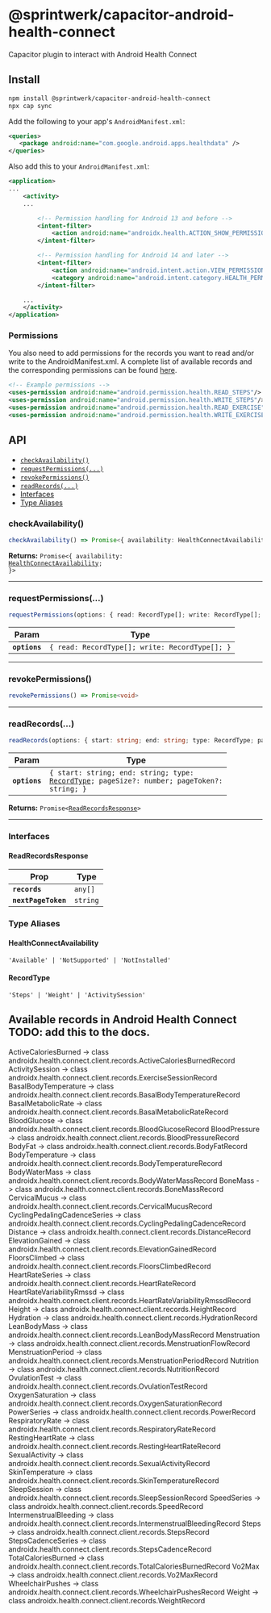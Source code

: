 # @sprintwerk/capacitor-android-health-connect

Capacitor plugin to interact with Android Health Connect

## Install

```bash
npm install @sprintwerk/capacitor-android-health-connect
npx cap sync
```

Add the following to your app's `AndroidManifest.xml`:

```xml
<queries>
   <package android:name="com.google.android.apps.healthdata" />
</queries>
```

Also add this to your `AndroidManifest.xml`:

```xml
<application>
...
    <activity>
    ...

        <!-- Permission handling for Android 13 and before -->
        <intent-filter>
            <action android:name="androidx.health.ACTION_SHOW_PERMISSIONS_RATIONALE" />
        </intent-filter>

        <!-- Permission handling for Android 14 and later -->
        <intent-filter>
            <action android:name="android.intent.action.VIEW_PERMISSION_USAGE"/>
            <category android:name="android.intent.category.HEALTH_PERMISSIONS"/>
        </intent-filter>

    ...
    </activity>
</application>
```

### Permissions

You also need to add permissions for the records you want to read and/or write to the AndroidManifest.xml. A complete list of available records and the corresponding permissions can be found [here](https://developer.android.com/health-and-fitness/guides/health-connect/plan/data-types#permissions).

```xml
<!-- Example permissions -->
<uses-permission android:name="android.permission.health.READ_STEPS"/>
<uses-permission android:name="android.permission.health.WRITE_STEPS"/>
<uses-permission android:name="android.permission.health.READ_EXERCISE"/>
<uses-permission android:name="android.permission.health.WRITE_EXERCISE"/>
```

## API

<docgen-index>

* [`checkAvailability()`](#checkavailability)
* [`requestPermissions(...)`](#requestpermissions)
* [`revokePermissions()`](#revokepermissions)
* [`readRecords(...)`](#readrecords)
* [Interfaces](#interfaces)
* [Type Aliases](#type-aliases)

</docgen-index>

<docgen-api>
<!--Update the source file JSDoc comments and rerun docgen to update the docs below-->

### checkAvailability()

```typescript
checkAvailability() => Promise<{ availability: HealthConnectAvailability; }>
```

**Returns:** <code>Promise&lt;{ availability: <a href="#healthconnectavailability">HealthConnectAvailability</a>; }&gt;</code>

--------------------


### requestPermissions(...)

```typescript
requestPermissions(options: { read: RecordType[]; write: RecordType[]; }) => Promise<void>
```

| Param         | Type                                                      |
| ------------- | --------------------------------------------------------- |
| **`options`** | <code>{ read: RecordType[]; write: RecordType[]; }</code> |

--------------------


### revokePermissions()

```typescript
revokePermissions() => Promise<void>
```

--------------------


### readRecords(...)

```typescript
readRecords(options: { start: string; end: string; type: RecordType; pageSize?: number; pageToken?: string; }) => Promise<ReadRecordsResponse>
```

| Param         | Type                                                                                                                            |
| ------------- | ------------------------------------------------------------------------------------------------------------------------------- |
| **`options`** | <code>{ start: string; end: string; type: <a href="#recordtype">RecordType</a>; pageSize?: number; pageToken?: string; }</code> |

**Returns:** <code>Promise&lt;<a href="#readrecordsresponse">ReadRecordsResponse</a>&gt;</code>

--------------------


### Interfaces


#### ReadRecordsResponse

| Prop                | Type                |
| ------------------- | ------------------- |
| **`records`**       | <code>any[]</code>  |
| **`nextPageToken`** | <code>string</code> |


### Type Aliases


#### HealthConnectAvailability

<code>'Available' | 'NotSupported' | 'NotInstalled'</code>


#### RecordType

<code>'Steps' | 'Weight' | 'ActivitySession'</code>

</docgen-api>

## Available records in Android Health Connect TODO: add this to the docs.

ActiveCaloriesBurned -> class androidx.health.connect.client.records.ActiveCaloriesBurnedRecord
ActivitySession -> class androidx.health.connect.client.records.ExerciseSessionRecord
BasalBodyTemperature -> class androidx.health.connect.client.records.BasalBodyTemperatureRecord
BasalMetabolicRate -> class androidx.health.connect.client.records.BasalMetabolicRateRecord
BloodGlucose -> class androidx.health.connect.client.records.BloodGlucoseRecord
BloodPressure -> class androidx.health.connect.client.records.BloodPressureRecord
BodyFat -> class androidx.health.connect.client.records.BodyFatRecord
BodyTemperature -> class androidx.health.connect.client.records.BodyTemperatureRecord
BodyWaterMass -> class androidx.health.connect.client.records.BodyWaterMassRecord
BoneMass -> class androidx.health.connect.client.records.BoneMassRecord
CervicalMucus -> class androidx.health.connect.client.records.CervicalMucusRecord
CyclingPedalingCadenceSeries -> class androidx.health.connect.client.records.CyclingPedalingCadenceRecord
Distance -> class androidx.health.connect.client.records.DistanceRecord
ElevationGained -> class androidx.health.connect.client.records.ElevationGainedRecord
FloorsClimbed -> class androidx.health.connect.client.records.FloorsClimbedRecord
HeartRateSeries -> class androidx.health.connect.client.records.HeartRateRecord
HeartRateVariabilityRmssd -> class androidx.health.connect.client.records.HeartRateVariabilityRmssdRecord
Height -> class androidx.health.connect.client.records.HeightRecord
Hydration -> class androidx.health.connect.client.records.HydrationRecord
LeanBodyMass -> class androidx.health.connect.client.records.LeanBodyMassRecord
Menstruation -> class androidx.health.connect.client.records.MenstruationFlowRecord
MenstruationPeriod -> class androidx.health.connect.client.records.MenstruationPeriodRecord
Nutrition -> class androidx.health.connect.client.records.NutritionRecord
OvulationTest -> class androidx.health.connect.client.records.OvulationTestRecord
OxygenSaturation -> class androidx.health.connect.client.records.OxygenSaturationRecord
PowerSeries -> class androidx.health.connect.client.records.PowerRecord
RespiratoryRate -> class androidx.health.connect.client.records.RespiratoryRateRecord
RestingHeartRate -> class androidx.health.connect.client.records.RestingHeartRateRecord
SexualActivity -> class androidx.health.connect.client.records.SexualActivityRecord
SkinTemperature -> class androidx.health.connect.client.records.SkinTemperatureRecord
SleepSession -> class androidx.health.connect.client.records.SleepSessionRecord
SpeedSeries -> class androidx.health.connect.client.records.SpeedRecord
IntermenstrualBleeding -> class androidx.health.connect.client.records.IntermenstrualBleedingRecord
Steps -> class androidx.health.connect.client.records.StepsRecord
StepsCadenceSeries -> class androidx.health.connect.client.records.StepsCadenceRecord
TotalCaloriesBurned -> class androidx.health.connect.client.records.TotalCaloriesBurnedRecord
Vo2Max -> class androidx.health.connect.client.records.Vo2MaxRecord
WheelchairPushes -> class androidx.health.connect.client.records.WheelchairPushesRecord
Weight -> class androidx.health.connect.client.records.WeightRecord
